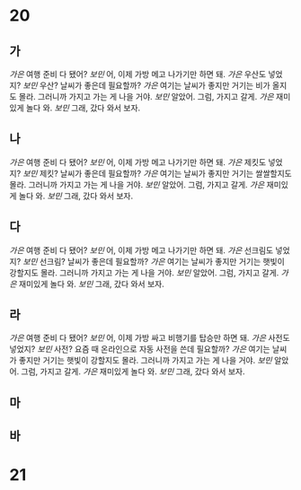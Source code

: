 # 20
## 가
*가은* 여행 준비 다 됐어?
*보민* 어, 이제 가방 메고 나가기만 하면 돼.
*가은* 우산도 넣었지?
*보민* 우산? 날씨가 좋은데 필요할까?
*가은* 여기는 날씨가 좋지만 거기는 비가 올지도 몰라. 그러니까 가지고 가는 게 나을 거야.
*보민* 알았어. 그럼, 가지고 갈게.
*가은* 재미있게 놀다 와.
*보민* 그래, 갔다 와서 보자.
## 나
*가은* 여행 준비 다 됐어?
*보민* 어, 이제 가방 메고 나가기만 하면 돼.
*가은* 제킷도 넣었지?
*보민* 제킷? 날씨가 좋은데 필요할까?
*가은* 여기는 날씨가 좋지만 거기는 쌀쌀할지도 몰라. 그러니까 가지고 가는 게 나을 거야.
*보민* 알았어. 그럼, 가지고 갈게.
*가은* 재미있게 놀다 와.
*보민* 그래, 갔다 와서 보자.
## 다
*가은* 여행 준비 다 됐어?
*보민* 어, 이제 가방 메고 나가기만 하면 돼.
*가은* 선크림도 넣었지?
*보민* 선크림? 날씨가 좋은데 필요할까?
*가은* 여기는 날씨가 좋지만 거기는 햇빛이 강할지도 몰라. 그러니까 가지고 가는 게 나을 거야.
*보민* 알았어. 그럼, 가지고 갈게.
*가은* 재미있게 놀다 와.
*보민* 그래, 갔다 와서 보자.
## 라
*가은* 여행 준비 다 됐어?
*보민* 어, 이제 가방 싸고 비행기를 탑승만 하면 돼.
*가은* 사전도 넣었지?
*보민* 사전? 요즘 때 온라인으로 자동 사전을 쓴데 필요할까?
*가은* 여기는 날씨가 좋지만 거기는 햇빛이 강할지도 몰라. 그러니까 가지고 가는 게 나을 거야.
*보민* 알았어. 그럼, 가지고 갈게.
*가은* 재미있게 놀다 와.
*보민* 그래, 갔다 와서 보자.
## 마
## 바

# 21